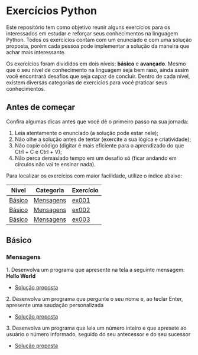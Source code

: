 # Exercícios Python
Este repositório tem como objetivo reunir alguns exercícios para os interessados em estudar e reforçar seus conhecimentos na linguagem Python. Todos os exercícios contam com um enunciado e com uma solução proposta, porém cada pessoa pode implementar a solução da maneira que achar mais interessante.

Os exercícios foram divididos em dois níveis: **básico** e **avançado**. Mesmo que o seu nível de conhecimento na linguagem seja bem raso, ainda assim você encontrará desafios que seja capaz de concluir. Dentro de cada nível, existem diversas categorias de exercícios para você praticar seus conhecimentos.

## Antes de começar
Confira algumas dicas antes que você dê o primeiro passo na sua jornada:
1. Leia atentamente o enunciado (a solução pode estar nele);
2. Não olhe a solução antes de tentar (exercite a sua lógica e criatividade);
3. Não copie código (digitar é mais eficiente para o aprendizado do que Ctrl + C e Ctrl + V);
4. Não perca demasiado tempo em um desafio só (ficar andando em círculos não vai te ensinar nada).

Para localizar os exercícios com maior facilidade, utilize o índice abaixo:

| Nível | Categoria | Exercício |
|-------|-----------|-----------|
|[Básico](#básico) |[Mensagens](#mensagens)  |[ex001](#user-content-bas-msg-001)|
|[Básico](#básico) |[Mensagens](#mensagens)  |[ex002](#user-content-bas-msg-002)|
|[Básico](#básico) |[Mensagens](#mensagens)  |[ex003](#user-content-bas-msg-003)|


## Básico
### Mensagens
<a id="bas-msg-001" />1. Desenvolva um programa que apresente na tela a seguinte mensagem: **Hello World**

- [Solução proposta](https://github.com/rmveiga/exercicios_python/blob/master/basico/mensagens/ex001/main.py)

<a id="bas-msg-002" />2. Desenvolva um programa que pergunte o seu nome e, ao teclar Enter, apresente uma saudação personalizada

- [Solução proposta](https://github.com/rmveiga/exercicios_python/blob/master/basico/mensagens/ex002/main.py)

<a id="bas-msg-003" />3. Desenvolva um programa que leia um número inteiro e que apresete ao usuário o número informado, seguido do seu antecessor e do seu sucessor

- [Solução proposta](https://github.com/rmveiga/exercicios_python/blob/master/basico/mensagens/ex003/main.py)
